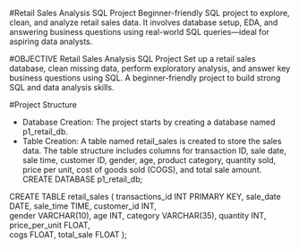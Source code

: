 #Retail Sales Analysis SQL Project
Beginner-friendly SQL project to explore, clean, and analyze retail sales data. It involves database setup, EDA, and answering business questions using real-world SQL queries—ideal for aspiring data analysts.

#OBJECTIVE
Retail Sales Analysis SQL Project
Set up a retail sales database, clean missing data, perform exploratory analysis, and answer key business questions using SQL. A beginner-friendly project to build strong SQL and data analysis skills.

#Project Structure
- Database Creation: The project starts by creating a database named p1_retail_db.
- Table Creation: A table named retail_sales is created to store the sales data. The table structure includes columns for transaction ID, sale date, sale time, customer ID, gender, age, product category, quantity sold, price per unit, cost of goods sold (COGS), and total sale amount.
 CREATE DATABASE p1_retail_db;

CREATE TABLE retail_sales
(
    transactions_id INT PRIMARY KEY,
    sale_date DATE,	
    sale_time TIME,
    customer_id INT,	
    gender VARCHAR(10),
    age INT,
    category VARCHAR(35),
    quantity INT,
    price_per_unit FLOAT,	
    cogs FLOAT,
    total_sale FLOAT
);
